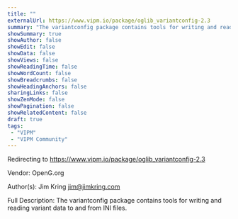 ```yaml
---
title: ""
externalUrl: https://www.vipm.io/package/oglib_variantconfig-2.3
summary: "The variantconfig package contains tools for writing and reading variant data to and from INI files.."
showSummary: true
showAuthor: false
showEdit: false
showData: false
showViews: false
showReadingTime: false
showWordCount: false
showBreadcrumbs: false
showHeadingAnchors: false
sharingLinks: false
showZenMode: false
showPagination: false
showRelatedContent: false
draft: true
tags:
 - "VIPM"
 - "VIPM Community"
---
```


Redirecting to https://www.vipm.io/package/oglib_variantconfig-2.3

Vendor: OpenG.org

Author(s): Jim Kring <jim@jimkring.com>
 
Full Description:
The variantconfig package contains tools for writing and reading variant data to and from INI files.